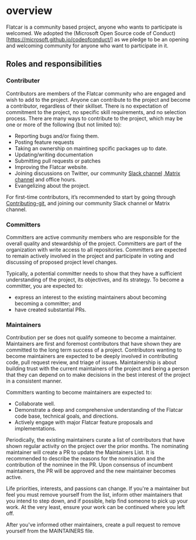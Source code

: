 # overview


Flatcar is a community based project, anyone who wants to participate is welcomed. We adopted the (Microsoft Open Source code of Conduct) [https://microsoft.github.io/codeofconduct/] as we pledge to be an opening and welcoming community for anyone who want to participate in it.


## Roles and responsibilities


### Contributer


Contributors are members of the Flatcar community who are engaged and wish to add to the project. Anyone can contribute to the project and become a contributor, regardless of their skillset. There is no expectation of commitment to the project, no specific skill requirements, and no selection process. There are many ways to contribute to the project, which may be one or more of the following (but not limited to):

- Reporting bugs and/or fixing them. 
- Posting feature requests
- Taking an ownership on maintineg spcific packages up to date. 
- Updating/writing documentation
- Submitting pull requests or patches
- Improving the Flatcar website.
- Joining discussions on Twitter, our community [Slack channel](https://kubernetes.slack.com/archives/C03GQ8B5XNJ) ,[Matrix channel](https://app.element.io/#/room/#flatcar:matrix.org) and office hours. 
- Evangelizing about the project. 

For first-time contributors, it’s recommended to start by going through [Contributing-git](https://github.com/flatcar/Flatcar/blob/main/contributions-git.md), and joining our community Slack channel or Matrix channel. 


### Committers

Committers are active community members who are responsible for the overall quality and stewardship of the project. Committers are part of the organization with write access to all repositories. Committers are expected to remain actively involved in the project and participate in voting and discussing of proposed project level changes.

Typically, a potential committer needs to show that they have a sufficient understanding of the project, its objectives, and its strategy. To become a committer, you are expected to:
- express an interest to the existing maintainers about becoming becoming a committer; and
- have created substantial PRs.


### Maintainers

Contribution per se does not qualify someone to become a maintainer. Maintainers are first and foremost contributors that have shown they are committed to the long term success of a project. Contributors wanting to become maintainers are expected to be deeply involved in contributing code, pull request review, and triage of issues.
Maintainership is about building trust with the current maintainers of the project and being a person that they can depend on to make decisions in the best interest of the project in a consistent manner.

Committers wanting to become maintainers are expected to:

- Collaborate well.
- Demonstrate a deep and comprehensive understanding of the Flatcar code base, technical goals, and directions.
- Actively engage with major Flatcar feature proposals and implementations.

Periodically, the existing maintainers curate a list of contributors that have shown regular activity on the project over the prior months. The nominating maintainer will create a PR to update the Maintainers List. It is recommended to describe the reasons for the nomination and the contribution of the nominee in the PR. Upon consensus of incumbent maintainers, the PR will be approved and the new maintainer becomes active.

Life priorities, interests, and passions can change. If you're a maintainer but feel you must remove yourself from the list, inform other maintainers that you intend to step down, and if possible, help find someone to pick up your work. 
At the very least, ensure your work can be continued where you left off.

After you've informed other maintainers, create a pull request to remove yourself from the MAINTAINERS file.

